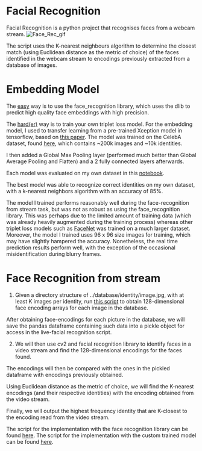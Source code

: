 # Facial Recognition
Facial Recognition is a python project that recognises faces from a webcam stream. 
![Face_Rec_gif](/media/facerec.gif)

The script uses the K-nearest neighbours algorithm to determine the closest match (using Euclidean distance as the metric of choice) of the faces identified in the webcam stream to encodings previously extracted from a database of images.

# Embedding Model
The <a href='face_rec_stream.py'>easy</a> way is to use the face_recognition library, which uses the dlib to predict high quality face embeddings with high precision. 

The <a href ='Triplet_Loss/TripletLossModelTraining'>hard(er)</a> way is to train your own triplet loss model. For the embedding model, I used to transfer learning from a pre-trained Xception model in tensorflow, based on <a href='https://arxiv.org/pdf/1610.02357.pdf'>this paper</a>. The model was trained on the CelebA dataset, found <a href='http://mmlab.ie.cuhk.edu.hk/projects/CelebA.html'>here</a>, which contains ~200k images and ~10k identities. 

I then added a Global Max Pooling layer (performed much better than Global Average Pooling and Flatten) and a 2 fully connected layers afterwards. 

Each model was evaluated on my own dataset in this [notebook](Triplet_Loss/Triplet_Loss_model_eval.ipynb).

The best model was able to recognize correct identities on my own dataset, with a k-nearest neighbors algorithm with an accuracy of 85%. 

The model I trained performs reasonably well during the face-recognition from stream task, but was not as robust as using the face_recognition library. This was perhaps due to the limited amount of training data (which was already heavily augmented during the training process) whereas other triplet loss models such as <a href='https://arxiv.org/abs/1503.03832'>FaceNet</a> was trained on a much larger dataset. Moreover, the model I trained uses 96 x 96 size images for training, which may have slightly hampered the accuracy. Nonetheless, the real time prediction results perform well, with the exception of the occasional misidentification during blurry frames.  
  
# Face Recognition from stream 
1. Given a directory structure of ../database/identity/image.jpg, with at least K images per identity, run <a href='face_rec_embeddings.ipynb'> this script</a> to obtain 128-dimensional face encoding arrays for each image in the database. 

After obtaining face-encodings for each picture in the database, we will save the pandas dataframe containing such data into a pickle object for access in the live-facial recognition script.

2. We will then use cv2 and facial recognition library to identify faces in a video stream and find the 128-dimensional encodings for the faces found.

The encodings will then be compared with the ones in the pickled dataframe with encodings previously obtained. 

Using Euclidean distance as the metric of choice, we will find the K-nearest encodings (and their respective identities) with the encoding obtained from the video stream. 

Finally, we will output the highest frequency identity that are K-closest to the encoding read from the video stream. 

The script for the implementation with the face recognition library can be found <a href='face_rec_stream.py'>here</a>.
The script for the implementation with the custom trained model can be found [here](face_rec_stream_xception.py).
